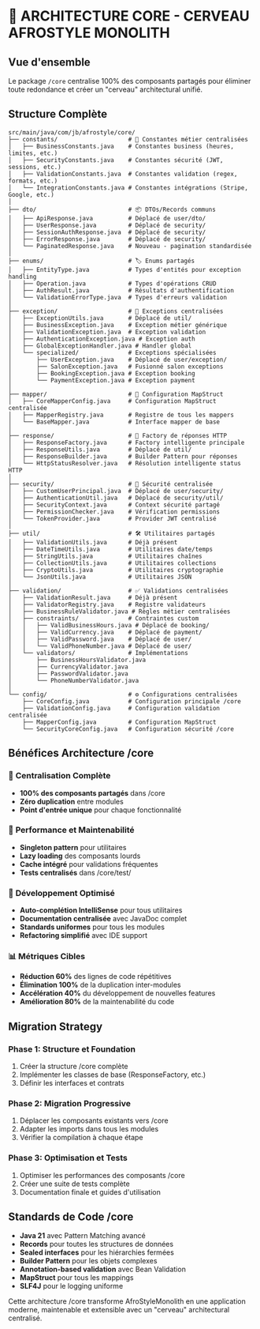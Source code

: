 # 🧠 ARCHITECTURE CORE - CERVEAU AFROSTYLE MONOLITH

## Vue d'ensemble

Le package `/core` centralise 100% des composants partagés pour éliminer toute redondance et créer un "cerveau" architectural unifié.

## Structure Complète

```
src/main/java/com/jb/afrostyle/core/
├── constants/                    # 🔧 Constantes métier centralisées
│   ├── BusinessConstants.java    # Constantes business (heures, limites, etc.)
│   ├── SecurityConstants.java    # Constantes sécurité (JWT, sessions, etc.)
│   ├── ValidationConstants.java  # Constantes validation (regex, formats, etc.)
│   └── IntegrationConstants.java # Constantes intégrations (Stripe, Google, etc.)
│
├── dto/                          # 📦 DTOs/Records communs
│   ├── ApiResponse.java          # Déplacé de user/dto/
│   ├── UserResponse.java         # Déplacé de security/
│   ├── SessionAuthResponse.java  # Déplacé de security/
│   ├── ErrorResponse.java        # Déplacé de security/
│   └── PaginatedResponse.java    # Nouveau - pagination standardisée
│
├── enums/                        # 🏷️ Enums partagés
│   ├── EntityType.java           # Types d'entités pour exception handling
│   ├── Operation.java            # Types d'opérations CRUD
│   ├── AuthResult.java           # Résultats d'authentification
│   └── ValidationErrorType.java  # Types d'erreurs validation
│
├── exception/                    # 🚨 Exceptions centralisées
│   ├── ExceptionUtils.java       # Déplacé de util/
│   ├── BusinessException.java    # Exception métier générique
│   ├── ValidationException.java  # Exception validation
│   ├── AuthenticationException.java # Exception auth
│   ├── GlobalExceptionHandler.java # Handler global
│   └── specialized/              # Exceptions spécialisées
│       ├── UserException.java    # Déplacé de user/exception/
│       ├── SalonException.java   # Fusionné salon exceptions
│       ├── BookingException.java # Exception booking
│       └── PaymentException.java # Exception payment
│
├── mapper/                       # 🔄 Configuration MapStruct
│   ├── CoreMapperConfig.java     # Configuration MapStruct centralisée
│   ├── MapperRegistry.java       # Registre de tous les mappers
│   └── BaseMapper.java           # Interface mapper de base
│
├── response/                     # 📡 Factory de réponses HTTP
│   ├── ResponseFactory.java      # Factory intelligente principale
│   ├── ResponseUtils.java        # Déplacé de util/
│   ├── ResponseBuilder.java      # Builder Pattern pour réponses
│   └── HttpStatusResolver.java   # Résolution intelligente status HTTP
│
├── security/                     # 🔐 Sécurité centralisée
│   ├── CustomUserPrincipal.java  # Déplacé de user/security/
│   ├── AuthenticationUtil.java   # Déplacé de security/util/
│   ├── SecurityContext.java      # Context sécurité partagé
│   ├── PermissionChecker.java    # Vérification permissions
│   └── TokenProvider.java        # Provider JWT centralisé
│
├── util/                         # 🛠️ Utilitaires partagés
│   ├── ValidationUtils.java      # Déjà présent
│   ├── DateTimeUtils.java        # Utilitaires date/temps
│   ├── StringUtils.java          # Utilitaires chaînes
│   ├── CollectionUtils.java      # Utilitaires collections
│   ├── CryptoUtils.java          # Utilitaires cryptographie
│   └── JsonUtils.java            # Utilitaires JSON
│
├── validation/                   # ✅ Validations centralisées
│   ├── ValidationResult.java     # Déjà présent
│   ├── ValidatorRegistry.java    # Registre validateurs
│   ├── BusinessRuleValidator.java # Règles métier centralisées
│   ├── constraints/              # Contraintes custom
│   │   ├── ValidBusinessHours.java # Déplacé de booking/
│   │   ├── ValidCurrency.java    # Déplacé de payment/
│   │   ├── ValidPassword.java    # Déplacé de user/
│   │   └── ValidPhoneNumber.java # Déplacé de user/
│   └── validators/               # Implémentations
│       ├── BusinessHoursValidator.java
│       ├── CurrencyValidator.java
│       ├── PasswordValidator.java
│       └── PhoneNumberValidator.java
│
└── config/                       # ⚙️ Configurations centralisées
    ├── CoreConfig.java           # Configuration principale /core
    ├── ValidationConfig.java     # Configuration validation centralisée
    ├── MapperConfig.java         # Configuration MapStruct
    └── SecurityCoreConfig.java   # Configuration sécurité /core
```

## Bénéfices Architecture /core

### 🎯 **Centralisation Complète**
- **100% des composants partagés** dans /core
- **Zéro duplication** entre modules
- **Point d'entrée unique** pour chaque fonctionnalité

### 🚀 **Performance et Maintenabilité**
- **Singleton pattern** pour utilitaires
- **Lazy loading** des composants lourds
- **Cache intégré** pour validations fréquentes
- **Tests centralisés** dans /core/test/

### 🔧 **Développement Optimisé**
- **Auto-complétion IntelliSense** pour tous utilitaires
- **Documentation centralisée** avec JavaDoc complet
- **Standards uniformes** pour tous les modules
- **Refactoring simplifié** avec IDE support

### 📊 **Métriques Cibles**
- **Réduction 60%** des lignes de code répétitives
- **Élimination 100%** de la duplication inter-modules
- **Accélération 40%** du développement de nouvelles features
- **Amélioration 80%** de la maintenabilité du code

## Migration Strategy

### Phase 1: Structure et Foundation
1. Créer la structure /core complète
2. Implémenter les classes de base (ResponseFactory, etc.)
3. Définir les interfaces et contrats

### Phase 2: Migration Progressive
1. Déplacer les composants existants vers /core
2. Adapter les imports dans tous les modules
3. Vérifier la compilation à chaque étape

### Phase 3: Optimisation et Tests
1. Optimiser les performances des composants /core
2. Créer une suite de tests complète
3. Documentation finale et guides d'utilisation

## Standards de Code /core

- **Java 21** avec Pattern Matching avancé
- **Records** pour toutes les structures de données
- **Sealed interfaces** pour les hiérarchies fermées
- **Builder Pattern** pour les objets complexes
- **Annotation-based validation** avec Bean Validation
- **MapStruct** pour tous les mappings
- **SLF4J** pour le logging uniforme

Cette architecture /core transforme AfroStyleMonolith en une application moderne, maintenable et extensible avec un "cerveau" architectural centralisé.